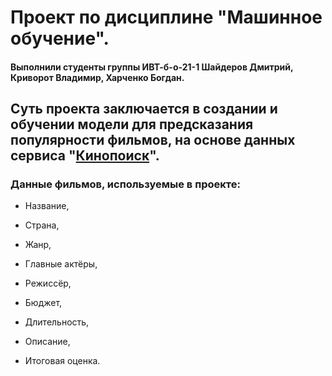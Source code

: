 # Проект по дисциплине "**Машинное обучение**".
#### Выполнили студенты группы ИВТ-б-о-21-1 Шайдеров Дмитрий, Криворот Владимир, Харченко Богдан.
## Суть проекта заключается в создании и обучении модели для предсказания популярности фильмов, на основе данных сервиса "[Кинопоиск](https://www.kinopoisk.ru/?utm_referrer=yandex.ru)".
### Данные фильмов, используемые в проекте:

- Название,

- Страна,

- Жанр,

- Главные актёры,

- Режиссёр,

- Бюджет,

- Длительность,

- Описание,

- Итоговая оценка.
